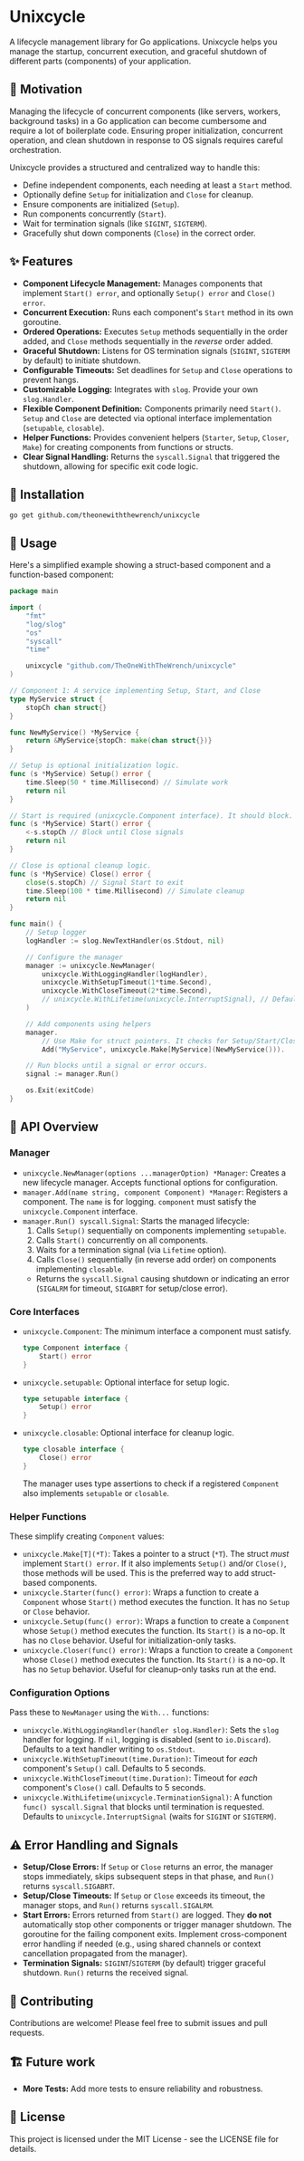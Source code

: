 # Unixcycle

A lifecycle management library for Go applications. Unixcycle helps you manage the startup, concurrent execution, and graceful shutdown of different parts (components) of your application.

## 🤔 Motivation

Managing the lifecycle of concurrent components (like servers, workers, background tasks) in a Go application can become cumbersome and require a lot of boilerplate code. 
Ensuring proper initialization, concurrent operation, and clean shutdown in response to OS signals requires careful orchestration.

Unixcycle provides a structured and centralized way to handle this:

* Define independent components, each needing at least a `Start` method.
* Optionally define `Setup` for initialization and `Close` for cleanup.
* Ensure components are initialized (`Setup`).
* Run components concurrently (`Start`).
* Wait for termination signals (like `SIGINT`, `SIGTERM`).
* Gracefully shut down components (`Close`) in the correct order.

## ✨ Features

* **Component Lifecycle Management:** Manages components that implement `Start() error`, and optionally `Setup() error` and `Close() error`.
* **Concurrent Execution:** Runs each component's `Start` method in its own goroutine.
* **Ordered Operations:** Executes `Setup` methods sequentially in the order added, and `Close` methods sequentially in the *reverse* order added.
* **Graceful Shutdown:** Listens for OS termination signals (`SIGINT`, `SIGTERM` by default) to initiate shutdown.
* **Configurable Timeouts:** Set deadlines for `Setup` and `Close` operations to prevent hangs.
* **Customizable Logging:** Integrates with `slog`. Provide your own `slog.Handler`.
* **Flexible Component Definition:** Components primarily need `Start()`. `Setup` and `Close` are detected via optional interface implementation (`setupable`, `closable`).
* **Helper Functions:** Provides convenient helpers (`Starter`, `Setup`, `Closer`, `Make`) for creating components from functions or structs.
* **Clear Signal Handling:** Returns the `syscall.Signal` that triggered the shutdown, allowing for specific exit code logic.

## 💾 Installation

    go get github.com/theonewiththewrench/unixcycle

## 🚀 Usage

Here's a simplified example showing a struct-based component and a function-based component:

```go
package main

import (
	"fmt"
	"log/slog"
	"os"
	"syscall"
	"time"

	unixcycle "github.com/TheOneWithTheWrench/unixcycle"
)

// Component 1: A service implementing Setup, Start, and Close
type MyService struct {
	stopCh chan struct{}
}

func NewMyService() *MyService {
	return &MyService{stopCh: make(chan struct{})}
}

// Setup is optional initialization logic.
func (s *MyService) Setup() error {
	time.Sleep(50 * time.Millisecond) // Simulate work
	return nil
}

// Start is required (unixcycle.Component interface). It should block.
func (s *MyService) Start() error {
	<-s.stopCh // Block until Close signals
	return nil
}

// Close is optional cleanup logic.
func (s *MyService) Close() error {
	close(s.stopCh) // Signal Start to exit
	time.Sleep(100 * time.Millisecond) // Simulate cleanup
	return nil
}

func main() {
	// Setup logger
	logHandler := slog.NewTextHandler(os.Stdout, nil)

	// Configure the manager
	manager := unixcycle.NewManager(
		unixcycle.WithLoggingHandler(logHandler),
		unixcycle.WithSetupTimeout(1*time.Second),
		unixcycle.WithCloseTimeout(2*time.Second),
		// unixcycle.WithLifetime(unixcycle.InterruptSignal), // Default
	)

	// Add components using helpers
	manager.
		// Use Make for struct pointers. It checks for Setup/Start/Close methods.
		Add("MyService", unixcycle.Make[MyService](NewMyService())).

	// Run blocks until a signal or error occurs.
	signal := manager.Run()

	os.Exit(exitCode)
}
```

## 📖 API Overview

### Manager

* `unixcycle.NewManager(options ...managerOption) *Manager`: Creates a new lifecycle manager. Accepts functional options for configuration.
* `manager.Add(name string, component Component) *Manager`: Registers a component. The `name` is for logging. `component` must satisfy the `unixcycle.Component` interface.
* `manager.Run() syscall.Signal`: Starts the managed lifecycle:
    1.  Calls `Setup()` sequentially on components implementing `setupable`.
    2.  Calls `Start()` concurrently on all components.
    3.  Waits for a termination signal (via `Lifetime` option).
    4.  Calls `Close()` sequentially (in reverse add order) on components implementing `closable`.
    * Returns the `syscall.Signal` causing shutdown or indicating an error (`SIGALRM` for timeout, `SIGABRT` for setup/close error).

### Core Interfaces

* `unixcycle.Component`: The minimum interface a component must satisfy.
    ```go
    type Component interface {
        Start() error
    }
    ```
* `unixcycle.setupable`: Optional interface for setup logic.
    ```go
    type setupable interface {
        Setup() error
    }
    ```
* `unixcycle.closable`: Optional interface for cleanup logic.
    ```go
    type closable interface {
        Close() error
    }
    ```
    The manager uses type assertions to check if a registered `Component` also implements `setupable` or `closable`.

### Helper Functions

These simplify creating `Component` values:

* `unixcycle.Make[T](*T)`: Takes a pointer to a struct (`*T`). The struct *must* implement `Start() error`. If it also implements `Setup()` and/or `Close()`, those methods will be used. This is the preferred way to add struct-based components.
* `unixcycle.Starter(func() error)`: Wraps a function to create a `Component` whose `Start()` method executes the function. It has no `Setup` or `Close` behavior.
* `unixcycle.Setup(func() error)`: Wraps a function to create a `Component` whose `Setup()` method executes the function. Its `Start()` is a no-op. It has no `Close` behavior. Useful for initialization-only tasks.
* `unixcycle.Closer(func() error)`: Wraps a function to create a `Component` whose `Close()` method executes the function. Its `Start()` is a no-op. It has no `Setup` behavior. Useful for cleanup-only tasks run at the end.

### Configuration Options

Pass these to `NewManager` using the `With...` functions:

* `unixcycle.WithLoggingHandler(handler slog.Handler)`: Sets the `slog` handler for logging. If `nil`, logging is disabled (sent to `io.Discard`). Defaults to a text handler writing to `os.Stdout`.
* `unixcycle.WithSetupTimeout(time.Duration)`: Timeout for *each* component's `Setup()` call. Defaults to 5 seconds.
* `unixcycle.WithCloseTimeout(time.Duration)`: Timeout for *each* component's `Close()` call. Defaults to 5 seconds.
* `unixcycle.WithLifetime(unixcycle.TerminationSignal)`: A function `func() syscall.Signal` that blocks until termination is requested. Defaults to `unixcycle.InterruptSignal` (waits for `SIGINT` or `SIGTERM`).

## ⚠️ Error Handling and Signals

* **Setup/Close Errors:** If `Setup` or `Close` returns an error, the manager stops immediately, skips subsequent steps in that phase, and `Run()` returns `syscall.SIGABRT`.
* **Setup/Close Timeouts:** If `Setup` or `Close` exceeds its timeout, the manager stops, and `Run()` returns `syscall.SIGALRM`.
* **Start Errors:** Errors returned from `Start()` are logged. They **do not** automatically stop other components or trigger manager shutdown. The goroutine for the failing component exits. Implement cross-component error handling if needed (e.g., using shared channels or context cancellation propagated from the manager).
* **Termination Signals:** `SIGINT`/`SIGTERM` (by default) trigger graceful shutdown. `Run()` returns the received signal.

## 🤝 Contributing

Contributions are welcome! Please feel free to submit issues and pull requests.

## 🏗️ Future work
* **More Tests:** Add more tests to ensure reliability and robustness.

## 📜 License

This project is licensed under the MIT License - see the LICENSE file for details.
